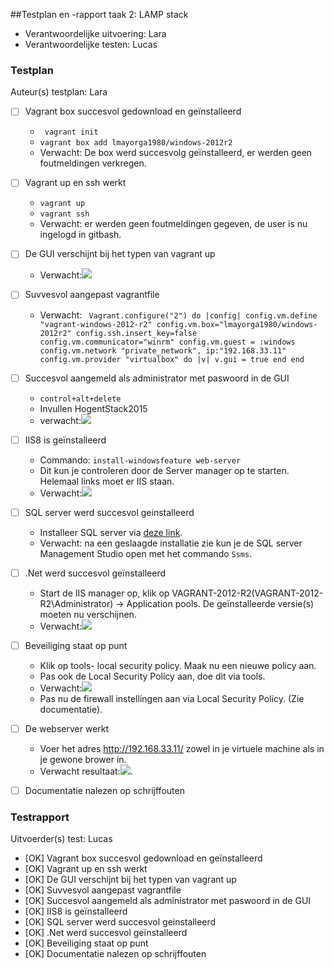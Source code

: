 ##Testplan en -rapport taak 2: LAMP stack

* Verantwoordelijke uitvoering: Lara
* Verantwoordelijke testen: Lucas

### Testplan

Auteur(s) testplan: Lara

- [ ] Vagrant box succesvol gedownload en geïnstalleerd
	- ``` vagrant init```
	- ```vagrant box add lmayorga1980/windows-2012r2```
	- Verwacht: De box werd succesvolg geïnstalleerd, er werden geen foutmeldingen verkregen.
- [ ] Vagrant up en ssh werkt
	- ```vagrant up```
	- ```vagrant ssh```
	- Verwacht: er werden geen foutmeldingen gegeven, de user is nu ingelogd in gitbash.
- [ ] De GUI verschijnt bij het typen van vagrant up
	- Verwacht:![](https://github.com/HoGentTIN/ops-g-09/blob/master/deelopdracht02/testplannen/Afbeeldingen/wisa_ready.png)
- [ ] Suvvesvol aangepast vagrantfile
	- Verwacht: ``` Vagrant.configure("2") do |config|
  config.vm.define "vagrant-windows-2012-r2"
  config.vm.box="lmayorga1980/windows-2012r2"
  config.ssh.insert_key=false
  config.vm.communicator="winrm"
  config.vm.guest = :windows
  config.vm.network "private_network", ip:"192.168.33.11"
  config.vm.provider "virtualbox" do |v|
    v.gui = true
  end
end```
- [ ] Succesvol aangemeld als administrator met paswoord in de GUI
	- ```control+alt+delete```
	- Invullen HogentStack2015
	- verwacht:![](https://github.com/HoGentTIN/ops-g-09/blob/master/deelopdracht02/testplannen/Afbeeldingen/wisa_succesvolleLogin.png)
- [ ] IIS8 is geïnstalleerd
	-  Commando: ```install-windowsfeature web-server``` 
	- Dit kun je controleren door de Server manager op te starten. Helemaal links moet er IIS staan.
	- Verwacht:![](https://github.com/HoGentTIN/ops-g-09/blob/master/deelopdracht02/testplannen/Afbeeldingen/wisa_IISCheck.png)
- [ ] SQL server werd succesvol geinstalleerd
	- Installeer SQL server via [deze link](http://www.microsoft.com/en-us/download/details.aspx?id=8961).
	- Verwacht: na een geslaagde installatie zie kun je de SQL server Management Studio open met het commando ```Ssms```. 
- [ ] .Net werd succesvol geïnstalleerd
	- Start de IIS manager op, klik op VAGRANT-2012-R2(VAGRANT-2012-R2\Administrator) -> Application pools. De geïnstalleerde versie(s) moeten nu verschijnen.
	- Verwacht:![](https://github.com/HoGentTIN/ops-g-09/blob/master/deelopdracht02/testplannen/Afbeeldingen/wisa_dotnet.png)
- [ ] Beveiliging staat op punt
	- Klik op tools- local security policy. Maak nu een nieuwe policy aan. 
	- Pas ook de Local Security Policy aan, doe dit via tools. 
	- Verwacht:![](https://github.com/HoGentTIN/ops-g-09/blob/master/deelopdracht02/testplannen/Afbeeldingen/wisa_secrity.png)
	- Pas nu de firewall instellingen aan via Local Security Policy. (Zie documentatie).
- [ ] De webserver werkt
	- Voer het adres http://192.168.33.11/ zowel in je virtuele machine als in je gewone brower in.
	- Verwacht resultaat:![](https://github.com/HoGentTIN/ops-g-09/blob/master/deelopdracht02/testplannen/Afbeeldingen/wisa_draait.png).
- [ ] Documentatie nalezen op schrijffouten


### Testrapport

Uitvoerder(s) test: Lucas	


- [OK] Vagrant box succesvol gedownload en geïnstalleerd
- [OK] Vagrant up en ssh werkt
- [OK] De GUI verschijnt bij het typen van vagrant up
- [OK] Suvvesvol aangepast vagrantfile
- [OK] Succesvol aangemeld als administrator met paswoord in de GUI
- [OK] IIS8 is geïnstalleerd
- [OK] SQL server werd succesvol geinstalleerd
- [OK] .Net werd succesvol geïnstalleerd
- [OK] Beveiliging staat op punt
- [OK] Documentatie nalezen op schrijffouten
